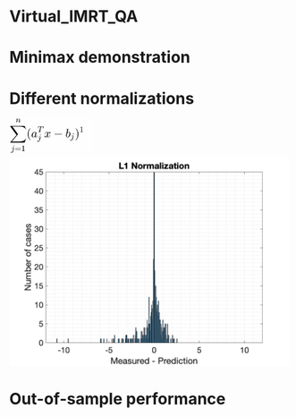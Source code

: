 # Virtual_IMRT_QA

<h1>Minimax demonstration</h1>

<h1>Different normalizations</h1>
<img src="normalization_eq.gif" width="150" />
<img src="normalization_results.gif" width="500" />

<h1>Out-of-sample performance</h1>

